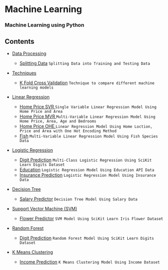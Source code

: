 # Machine Learning
### Machine Learning using Python

## Contents
* [Data Processing](./data-processing)
  * [Splitting Data](./data-processing/splitting-data) ``` Splitting Data into Training and Testing Data ```

* [Techniques](./techniques)
  * [K Fold Cross Validation](./techniques/k-fold-cross-validation) ``` Technique to compare different machine learning models ```

* [Linear Regression](./linear-regression)
  * [Home Price SVR ](./linear-regression/home-price-svr) ``` Single Variable Linear Regression Model Using Home Price and Area ```
  * [Home Price MVR ](./linear-regression/home-price-mvr) ``` Multi-Variable Linear Regression Model Using Home Price, Area, Age and Bedrooms ```
  * [Home Price OHE ](./linear-regression/home-price-ohe) ``` Linear Regression Model Using Home Loction, Price and Area with One Hot Encoding Method ```
  * [Fish](./linear-regression/fish) ``` Multi-Variable Linear Regression Model Using Fish Species Data ```

* [Logistic Regression](./logistic-regression)
  * [Digit Prediction](./logistic-regression/digits) ``` Multi-Class Logistic Regression Using SciKit Learn Digits Dataset ```
  * [Education](./logistic-regression/education) ``` Logistic Regression Model Using Education API Data ```
  * [Insurance Prediction](./logistic-regression/insurance) ``` Logistic Regression Model Using Insurance Data ```


* [Decision Tree](./decision-tree)
  * [Salary Predictor](./decision-tree/salary) ``` Decision Tree Model Using Salary Data ```


* [Support Vector Machine (SVM)](./support-vector-machine)
  * [Flower Predictor](./support-vector-machine/flower) ``` SVM Model Using SciKit Learn Iris Flower Dataset ```


* [Random Forest](./random-forest)
  * [Digit Prediction](./random-forest/digits) ``` Random Forest Model Using SciKit Learn Digits Dataset ```

* [K Means Clustering](./k-means-clustering)
  * [Income Prediction](./k-means-clustering/income) ``` K Means Clustering Model Using Income Dataset ```
